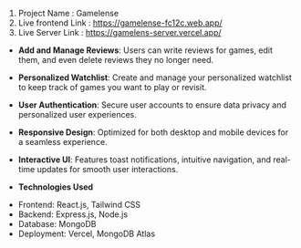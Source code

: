 1. Project Name : Gamelense
2. Live frontend Link : https://gamelense-fc12c.web.app/
3. Live Server Link : https://gamelens-server.vercel.app/



- **Add and Manage Reviews**: Users can write reviews for games, edit them, and even delete reviews they no longer need.
- **Personalized Watchlist**: Create and manage your personalized watchlist to keep track of games you want to play or revisit.
- **User Authentication**: Secure user accounts to ensure data privacy and personalized user experiences.
- **Responsive Design**: Optimized for both desktop and mobile devices for a seamless experience.
- **Interactive UI**: Features toast notifications, intuitive navigation, and real-time updates for smooth user interactions.


- **Technologies Used**

* Frontend: React.js, Tailwind CSS
* Backend: Express.js, Node.js
* Database: MongoDB
* Deployment: Vercel, MongoDB Atlas